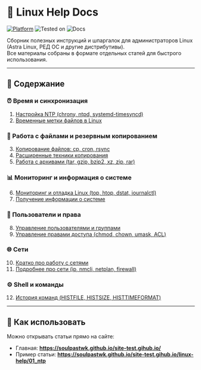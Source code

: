 # 📘 Linux Help Docs

[![Platform](https://img.shields.io/badge/platform-Linux-lightgrey?style=flat-square&logo=linux)](https://kernel.org)
![Tested on](https://img.shields.io/badge/tested%20on-Red%20OS%207.3%20%7C%208.0%20%7C%20Astra%20SE%201.7.5%20%7C%201.8-orange?style=flat-square)
![Docs](https://img.shields.io/badge/docs-markdown-blueviolet?style=flat-square&logo=markdown)

Сборник полезных инструкций и шпаргалок для администраторов Linux  
(Astra Linux, РЕД ОС и другие дистрибутивы).  
Все материалы собраны в формате отдельных статей для быстрого использования.

---

## 📑 Содержание

### ⏰ Время и синхронизация
1. [Настройка NTP (chrony, ntpd, systemd-timesyncd)](linux-help/01_ntp.md)
2. [Временные метки файлов в Linux](linux-help/07_file_timestamps.md)

### 📂 Работа с файлами и резервным копированием
3. [Копирование файлов: cp, cron, rsync](linux-help/02_cp_cron_rsync.md)
4. [Расширенные техники копирования](linux-help/03_copy_advanced.md)
5. [Работа с архивами (tar, gzip, bzip2, xz, zip, rar)](linux-help/04_archives.md)

### 📊 Мониторинг и информация о системе
6. [Мониторинг и отладка Linux (top, htop, dstat, journalctl)](linux-help/05_monitoring.md)
7. [Получение информации о системе](linux-help/06_sysinfo.md)

### 👤 Пользователи и права
8. [Управление пользователями и группами](linux-help/08_users.md)
9. [Управление правами доступа (chmod, chown, umask, ACL)](linux-help/12_permissions.md)

### 🌐 Сети
10. [Кратко про работу с сетями](linux-help/10_network_basics.md)
11. [Подробнее про сети (ip, nmcli, netplan, firewall)](linux-help/11_network_details.md)

### ⚙️ Shell и команды
12. [История команд (HISTFILE, HISTSIZE, HISTTIMEFORMAT)](linux-help/09_shell_history.md)

---

## 📌 Как использовать

Можно открывать статьи прямо на сайте:

- Главная: **https://soulpastwk.github.io/site-test.gihub.io/**
- Пример статьи: **https://soulpastwk.github.io/site-test.gihub.io/linux-help/01_ntp**

